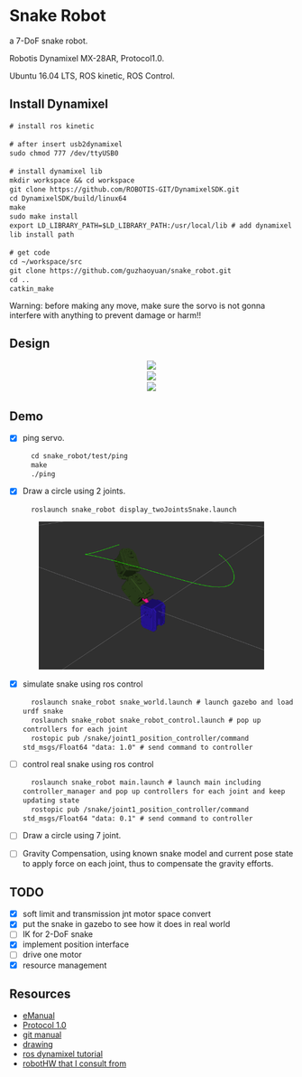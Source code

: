 # Snake Robot

a 7-DoF snake robot.

Robotis Dynamixel MX-28AR, Protocol1.0.

Ubuntu 16.04 LTS, ROS kinetic, ROS Control.

## Install Dynamixel

	# install ros kinetic

	# after insert usb2dynamixel
	sudo chmod 777 /dev/ttyUSB0
	
	# install dynamixel lib
	mkdir workspace && cd workspace
	git clone https://github.com/ROBOTIS-GIT/DynamixelSDK.git
	cd DynamixelSDK/build/linux64
	make
	sudo make install
	export LD_LIBRARY_PATH=$LD_LIBRARY_PATH:/usr/local/lib # add dynamixel lib install path
	
	# get code
	cd ~/workspace/src
	git clone https://github.com/guzhaoyuan/snake_robot.git
	cd ..
	catkin_make
	

Warning: before making any move, make sure the sorvo is not gonna interfere with anything to prevent damage or harm!!

## Design

<center><img src="meta/gif/single.gif" width="400"></center>

<center><img src="meta/gif/double.gif" width="400"></center>

<center><img src="meta/gif/snake.gif" width="400"></center>

## Demo

- [x] ping servo.

		cd snake_robot/test/ping
		make
		./ping

- [x] Draw a circle using 2 joints.

		roslaunch snake_robot display_twoJointsSnake.launch 

<center><img src="meta/pic/demo2.png" width="400"></center>

- [x] simulate snake using ros control

		roslaunch snake_robot snake_world.launch # launch gazebo and load urdf snake
		roslaunch snake_robot snake_robot_control.launch # pop up controllers for each joint
		rostopic pub /snake/joint1_position_controller/command std_msgs/Float64 "data: 1.0" # send command to controller

- [ ] control real snake using ros control

		roslaunch snake_robot main.launch # launch main including controller_manager and pop up controllers for each joint and keep updating state
		rostopic pub /snake/joint1_position_controller/command std_msgs/Float64 "data: 0.1" # send command to controller

- [ ] Draw a circle using 7 joint.
- [ ] Gravity Compensation, using known snake model and current pose state to apply force on each joint, thus to compensate the gravity efforts.

## TODO

- [x] soft limit and transmission jnt motor space convert
- [x] put the snake in gazebo to see how it does in real world
- [ ] IK for 2-DoF snake
- [x] implement position interface
- [ ] drive one motor
- [x] resource management

## Resources

- [eManual](http://support.robotis.com/en/product/actuator/dynamixel/mx_series/mx-28(2.0).htm)
- [Protocol 1.0](https://github.com/ROBOTIS-GIT/DynamixelSDK)
- [git manual](https://github.com/ROBOTIS-GIT/emanual/blob/master/docs/en/dxl/mx/mx-28-2.md)
- [drawing](https://github.com/ROBOTIS-GIT/emanual/blob/master/docs/en/dxl/mx/mx-28-2.md#drawings)
- [ros dynamixel tutorial](http://wiki.ros.org/dynamixel_controllers/Tutorials/Creating%20a%20joint%20torque%20controller)
- [robotHW that I consult from](https://github.com/xmproject/xm_robothw)